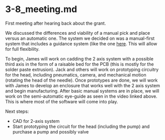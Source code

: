 # 3-8_meeting.md
                               
First meeting after hearing back about the grant.

We discussed the differences and viability of a manual pick and place versus an automatic one. The system we decided on was a manual-first system that includes a guidance system (like the one [here](https://vimeo.com/318724258). This will allow for full flexibility.

To begin, James will work on cadding the 2 axis system with a possible third axis in the form of a raisable bed for the PCB (this is mostly for the solder paste extrusion). Jack and others will work on prototyping circuitry for the head, including pneumatics, camera, and mechanical motion (rotating the head of the needle). Once prototypes are done, we will work with James to develop an enclosure that works well with the 2 axis system and begin manufacturing. After basic manual systems are in place, we will work on the semi-automatic eye-guide as seen in the video linked above. This is where most of the software will come into play.

Next steps:                    
* CAD for 2-axis system        
* Start prototyping the circuit for the head (including the pump) and purchase a pump and possibly valve
